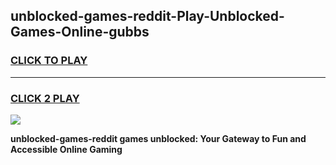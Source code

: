 
## unblocked-games-reddit-Play-Unblocked-Games-Online-gubbs
<h3>
<a href="https://premium76.site?title=unblocked-games-reddit&ref=25A">CLICK TO PLAY</a></h3>
<hr>

<h3>
<a href="https://premium76.site?title=unblocked-games-reddit&ref=25A">CLICK 2 PLAY</a>
  
</h3>

<a href="https://premium76.site?title=unblocked-games-reddit&ref=25A"><img src="https://clearcache.store/games.png"></a>


**unblocked-games-reddit games unblocked: Your Gateway to Fun and Accessible Online Gaming**
